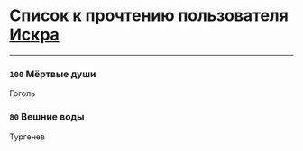 # Список к прочтению пользователя [Искра](http://vk.com/id239091728)
---

### `100` Мёртвые души
Гоголь

### `80` Вешние воды
Тургенев

